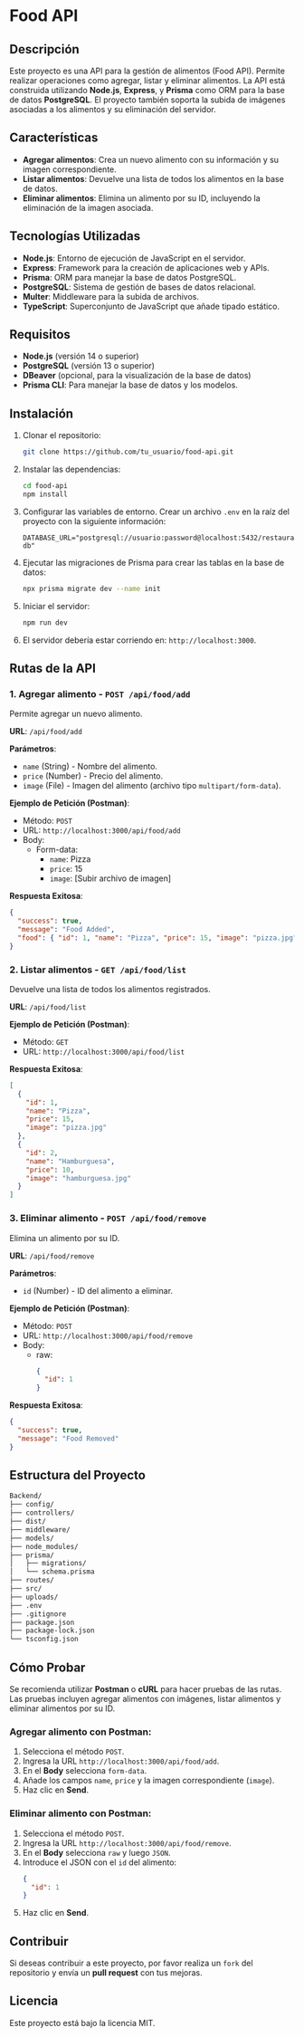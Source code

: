 
# Food API

## Descripción

Este proyecto es una API para la gestión de alimentos (Food API). Permite realizar operaciones como agregar, listar y eliminar alimentos. 
La API está construida utilizando **Node.js**, **Express**, y **Prisma** como ORM para la base de datos **PostgreSQL**. 
El proyecto también soporta la subida de imágenes asociadas a los alimentos y su eliminación del servidor.

## Características

- **Agregar alimentos**: Crea un nuevo alimento con su información y su imagen correspondiente.
- **Listar alimentos**: Devuelve una lista de todos los alimentos en la base de datos.
- **Eliminar alimentos**: Elimina un alimento por su ID, incluyendo la eliminación de la imagen asociada.

## Tecnologías Utilizadas

- **Node.js**: Entorno de ejecución de JavaScript en el servidor.
- **Express**: Framework para la creación de aplicaciones web y APIs.
- **Prisma**: ORM para manejar la base de datos PostgreSQL.
- **PostgreSQL**: Sistema de gestión de bases de datos relacional.
- **Multer**: Middleware para la subida de archivos.
- **TypeScript**: Superconjunto de JavaScript que añade tipado estático.

## Requisitos

- **Node.js** (versión 14 o superior)
- **PostgreSQL** (versión 13 o superior)
- **DBeaver** (opcional, para la visualización de la base de datos)
- **Prisma CLI**: Para manejar la base de datos y los modelos.

## Instalación

1. Clonar el repositorio:

   ```bash
   git clone https://github.com/tu_usuario/food-api.git
   ```

2. Instalar las dependencias:

   ```bash
   cd food-api
   npm install
   ```

3. Configurar las variables de entorno. Crear un archivo `.env` en la raíz del proyecto con la siguiente información:

   ```env
   DATABASE_URL="postgresql://usuario:password@localhost:5432/restaurant-db"
   ```

4. Ejecutar las migraciones de Prisma para crear las tablas en la base de datos:

   ```bash
   npx prisma migrate dev --name init
   ```

5. Iniciar el servidor:

   ```bash
   npm run dev
   ```

6. El servidor debería estar corriendo en: `http://localhost:3000`.

## Rutas de la API

### 1. **Agregar alimento** - `POST /api/food/add`

   Permite agregar un nuevo alimento.

   **URL**: `/api/food/add`

   **Parámetros**:

   - `name` (String) - Nombre del alimento.
   - `price` (Number) - Precio del alimento.
   - `image` (File) - Imagen del alimento (archivo tipo `multipart/form-data`).

   **Ejemplo de Petición (Postman)**:

   - Método: `POST`
   - URL: `http://localhost:3000/api/food/add`
   - Body: 
     - Form-data:
       - `name`: Pizza
       - `price`: 15
       - `image`: [Subir archivo de imagen]

   **Respuesta Exitosa**:

   ```json
   {
     "success": true,
     "message": "Food Added",
     "food": { "id": 1, "name": "Pizza", "price": 15, "image": "pizza.jpg" }
   }
   ```

### 2. **Listar alimentos** - `GET /api/food/list`

   Devuelve una lista de todos los alimentos registrados.

   **URL**: `/api/food/list`

   **Ejemplo de Petición (Postman)**:

   - Método: `GET`
   - URL: `http://localhost:3000/api/food/list`

   **Respuesta Exitosa**:

   ```json
   [
     {
       "id": 1,
       "name": "Pizza",
       "price": 15,
       "image": "pizza.jpg"
     },
     {
       "id": 2,
       "name": "Hamburguesa",
       "price": 10,
       "image": "hamburguesa.jpg"
     }
   ]
   ```

### 3. **Eliminar alimento** - `POST /api/food/remove`

   Elimina un alimento por su ID.

   **URL**: `/api/food/remove`

   **Parámetros**:

   - `id` (Number) - ID del alimento a eliminar.

   **Ejemplo de Petición (Postman)**:

   - Método: `POST`
   - URL: `http://localhost:3000/api/food/remove`
   - Body:
     - raw:
       ```json
       {
         "id": 1
       }
       ```

   **Respuesta Exitosa**:

   ```json
   {
     "success": true,
     "message": "Food Removed"
   }
   ```

## Estructura del Proyecto

```bash
Backend/
├── config/
├── controllers/
├── dist/
├── middleware/
├── models/
├── node_modules/
├── prisma/
│   ├── migrations/
│   └── schema.prisma
├── routes/
├── src/
├── uploads/
├── .env
├── .gitignore
├── package.json
├── package-lock.json
└── tsconfig.json
```

## Cómo Probar

Se recomienda utilizar **Postman** o **cURL** para hacer pruebas de las rutas. Las pruebas incluyen agregar alimentos con imágenes, listar alimentos y eliminar alimentos por su ID.

### Agregar alimento con Postman:
1. Selecciona el método `POST`.
2. Ingresa la URL `http://localhost:3000/api/food/add`.
3. En el **Body** selecciona `form-data`.
4. Añade los campos `name`, `price` y la imagen correspondiente (`image`).
5. Haz clic en **Send**.

### Eliminar alimento con Postman:
1. Selecciona el método `POST`.
2. Ingresa la URL `http://localhost:3000/api/food/remove`.
3. En el **Body** selecciona `raw` y luego `JSON`.
4. Introduce el JSON con el `id` del alimento:
   ```json
   {
     "id": 1
   }
   ```
5. Haz clic en **Send**.

## Contribuir

Si deseas contribuir a este proyecto, por favor realiza un `fork` del repositorio y envía un **pull request** con tus mejoras.

## Licencia

Este proyecto está bajo la licencia MIT.

